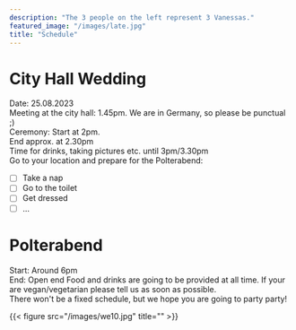 ```yaml
---
description: "The 3 people on the left represent 3 Vanessas."
featured_image: "/images/late.jpg"
title: "Schedule"
---
```


# City Hall Wedding
Date: 25.08.2023  
Meeting at the city hall: 1.45pm. We are in Germany, so please be punctual ;)    
Ceremony: Start at 2pm.  
End approx. at 2.30pm   
Time for drinks, taking pictures etc. until 3pm/3.30pm   
Go to your location and prepare for the Polterabend:
- [ ] Take a nap
- [ ] Go to the toilet
- [ ] Get dressed
- [ ] ...

# Polterabend
Start: Around 6pm   
End: Open end
Food and drinks are going to be provided at all time. If your are vegan/vegetarian please tell us as soon as possible.  
There won't be a fixed schedule, but we hope you are going to party party!  

{{< figure src="/images/we10.jpg" title="" >}}
